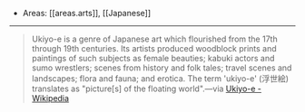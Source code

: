 
- Areas: [[areas.arts]], [[Japanese]]

---

> Ukiyo-e is a genre of Japanese art which flourished from the 17th through 19th centuries. Its artists produced woodblock prints and paintings of such subjects as female beauties; kabuki actors and sumo wrestlers; scenes from history and folk tales; travel scenes and landscapes; flora and fauna; and erotica. The term 'ukiyo-e' (浮世絵) translates as "picture\[s\] of the floating world".—via [Ukiyo-e - Wikipedia](https://en.wikipedia.org/wiki/Ukiyo-e)
